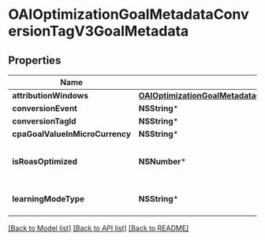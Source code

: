 # OAIOptimizationGoalMetadataConversionTagV3GoalMetadata

## Properties
Name | Type | Description | Notes
------------ | ------------- | ------------- | -------------
**attributionWindows** | [**OAIOptimizationGoalMetadataConversionTagV3GoalMetadataAttributionWindows***](OAIOptimizationGoalMetadataConversionTagV3GoalMetadataAttributionWindows.md) |  | [optional] 
**conversionEvent** | **NSString*** |  | [optional] 
**conversionTagId** | **NSString*** |  | [optional] 
**cpaGoalValueInMicroCurrency** | **NSString*** |  | [optional] 
**isRoasOptimized** | **NSNumber*** | ROAS optimization is not supported | [optional] 
**learningModeType** | **NSString*** | Conversion learning model type | [optional] 

[[Back to Model list]](../README.md#documentation-for-models) [[Back to API list]](../README.md#documentation-for-api-endpoints) [[Back to README]](../README.md)


